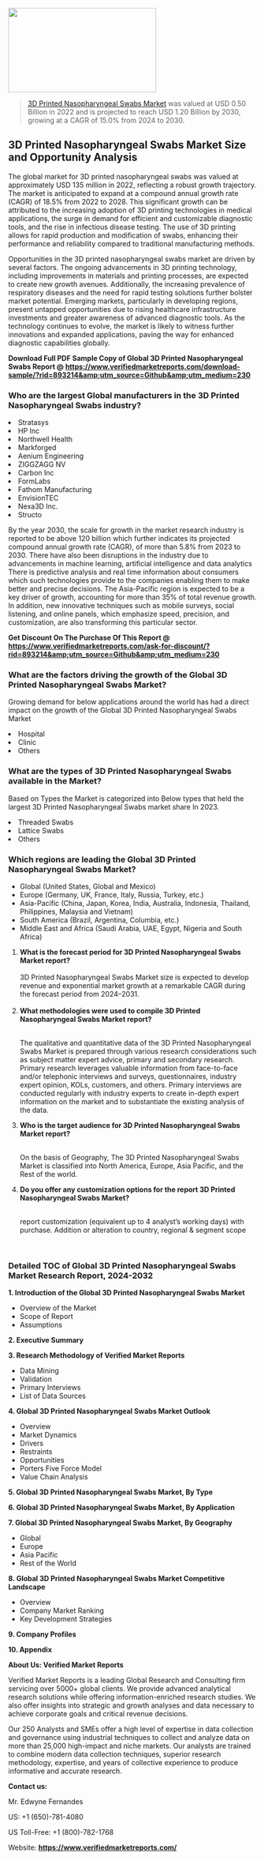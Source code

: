 <img src="https://ffe5etoiles.com/wp-content/uploads/2024/12/MST1-300x171.png" alt="" width="300" height="171" class="alignnone size-medium wp-image-20088" /><blockquote><p><p><a href="https://www.verifiedmarketreports.com/download-sample/?rid=893214&utm_source=Github&utm_medium=230" target="_blank">3D Printed Nasopharyngeal Swabs Market</a> was valued at USD 0.50 Billion in 2022 and is projected to reach USD 1.20 Billion by 2030, growing at a CAGR of 15.0% from 2024 to 2030.</p></blockquote><p><h2>3D Printed Nasopharyngeal Swabs Market Size and Opportunity Analysis</h2> <p>The global market for 3D printed nasopharyngeal swabs was valued at approximately USD 135 million in 2022, reflecting a robust growth trajectory. The market is anticipated to expand at a compound annual growth rate (CAGR) of 18.5% from 2022 to 2028. This significant growth can be attributed to the increasing adoption of 3D printing technologies in medical applications, the surge in demand for efficient and customizable diagnostic tools, and the rise in infectious disease testing. The use of 3D printing allows for rapid production and modification of swabs, enhancing their performance and reliability compared to traditional manufacturing methods.</p> <p>Opportunities in the 3D printed nasopharyngeal swabs market are driven by several factors. The ongoing advancements in 3D printing technology, including improvements in materials and printing processes, are expected to create new growth avenues. Additionally, the increasing prevalence of respiratory diseases and the need for rapid testing solutions further bolster market potential. Emerging markets, particularly in developing regions, present untapped opportunities due to rising healthcare infrastructure investments and greater awareness of advanced diagnostic tools. As the technology continues to evolve, the market is likely to witness further innovations and expanded applications, paving the way for enhanced diagnostic capabilities globally.</p> </p><p class=""><strong>Download Full PDF Sample Copy of Global 3D Printed Nasopharyngeal Swabs Report @ <a href="https://www.verifiedmarketreports.com/download-sample/?rid=893214&amp;utm_source=Github&amp;utm_medium=230" target="_blank">https://www.verifiedmarketreports.com/download-sample/?rid=893214&amp;utm_source=Github&amp;utm_medium=230</a></strong></p><h3 id="" class="">Who are the largest Global manufacturers in the 3D Printed Nasopharyngeal Swabs industry?</h3><p><li>Stratasys</li><li> HP Inc</li><li> Northwell Health</li><li> Markforged</li><li> Aenium Engineering</li><li> ZIGGZAGG NV</li><li> Carbon Inc</li><li> FormLabs</li><li> Fathom Manufacturing</li><li> EnvisionTEC</li><li> Nexa3D Inc.</li><li> Structo</li></p><div class=""><div class="" dir="" data-message-author-role="" data-message-id="" data-message-model-slug=""><div class=""><div class=""><div class=""><div class="" dir="" data-message-author-role="" data-message-id="" data-message-model-slug=""><div class=""><div class=""><p>By the year 2030, the scale for growth in the market research industry is reported to be above 120 billion which further indicates its projected compound annual growth rate (CAGR), of more than 5.8% from 2023 to 2030. There have also been disruptions in the industry due to advancements in machine learning, artificial intelligence and data analytics There is predictive analysis and real time information about consumers which such technologies provide to the companies enabling them to make better and precise decisions. The Asia-Pacific region is expected to be a key driver of growth, accounting for more than 35% of total revenue growth. In addition, new innovative techniques such as mobile surveys, social listening, and online panels, which emphasize speed, precision, and customization, are also transforming this particular sector.</p><p><strong>Get Discount On The Purchase Of This Report @&nbsp; <a href="https://www.verifiedmarketreports.com/ask-for-discount/?rid=893214&amp;utm_source=Github&amp;utm_medium=230" target="_blank">https://www.verifiedmarketreports.com/ask-for-discount/?rid=893214&amp;utm_source=Github&amp;utm_medium=230</a></strong></p></div></div></div></div></div></div></div></div><h3 id="" class="">What are the factors driving the growth of the Global 3D Printed Nasopharyngeal Swabs Market?</h3><p id="" class="">Growing demand for below applications around the world has had a direct impact on the growth of the Global 3D Printed Nasopharyngeal Swabs Market</p><p id="" class=""><li>Hospital</li><li> Clinic</li><li> Others</li></p><h3 id="" class="">What are the types of 3D Printed Nasopharyngeal Swabs available in the Market?</h3><p id="" class="">Based on Types the Market is categorized into Below types that held the largest 3D Printed Nasopharyngeal Swabs market share In 2023.</p><p id="" class=""><li>Threaded Swabs</li><li> Lattice Swabs</li><li> Others</li></p><h3 id="" class="">Which regions are leading the Global 3D Printed Nasopharyngeal Swabs Market?</h3><ul><li>Global (United States, Global and Mexico)</li><li>Europe (Germany, UK, France, Italy, Russia, Turkey, etc.)</li><li>Asia-Pacific (China, Japan, Korea, India, Australia, Indonesia, Thailand, Philippines, Malaysia and Vietnam)</li><li>South America (Brazil, Argentina, Columbia, etc.)</li><li>Middle East and Africa (Saudi Arabia, UAE, Egypt, Nigeria and South Africa)</li></ul><p><ol><li><strong>What is the forecast period for 3D Printed Nasopharyngeal Swabs Market report?<br /></strong><br /><span data-sheets-root="1" data-sheets-value="{&quot;1&quot;:2,&quot;2&quot;:&quot;XXXX size is expected to develop revenue and exponential market growth at a remarkable CAGR during the forecast period from 2024&ndash;2030.&quot;}" data-sheets-userformat="{&quot;2&quot;:12674,&quot;4&quot;:{&quot;1&quot;:2,&quot;2&quot;:16776960},&quot;10&quot;:2,&quot;11&quot;:0,&quot;15&quot;:&quot;Arial&quot;,&quot;16&quot;:12}">3D Printed Nasopharyngeal Swabs Market size is expected to develop revenue and exponential market growth at a remarkable CAGR during the forecast period from 2024&ndash;2031.</span><br /><br /></li><li><strong>What methodologies were used to compile 3D Printed Nasopharyngeal Swabs Market report?<br /><br /></strong><p>The qualitative and quantitative data of the&nbsp;3D Printed Nasopharyngeal Swabs Market is prepared through various research considerations such as subject matter expert advice, primary and secondary research. Primary research leverages valuable information from face-to-face and/or telephonic interviews and surveys, questionnaires, industry expert opinion, KOLs, customers, and others. Primary interviews are conducted regularly with industry experts to create in-depth expert information on the market and to substantiate the existing analysis of the data.&nbsp;</p></li><li><strong>Who is the target audience for 3D Printed Nasopharyngeal Swabs Market report?<br /><br /></strong><p>On the basis of Geography, The&nbsp;3D Printed Nasopharyngeal Swabs Market is classified into North America, Europe, Asia Pacific, and the Rest of the world.</p></li><li><strong>Do you offer any customization options for the report 3D Printed Nasopharyngeal Swabs Market?<br /><br /></strong><p>report customization (equivalent up to 4 analyst&rsquo;s working days) with purchase. Addition or alteration to country, regional &amp; segment scope</p><p>&nbsp;</p></li></ol></p><h3 id="" class="">Detailed TOC of Global 3D Printed Nasopharyngeal Swabs Market Research Report, 2024-2032</h3><p id="" class=""><strong>1. Introduction of the Global 3D Printed Nasopharyngeal Swabs Market</strong></p><ul><li>Overview of the Market</li><li>Scope of Report</li><li>Assumptions</li></ul><p id="" class=""><strong>2. Executive Summary</strong></p><p id="" class=""><strong>3. Research Methodology of&nbsp;Verified Market Reports</strong></p><ul><li>Data Mining</li><li>Validation</li><li>Primary Interviews</li><li>List of Data Sources</li></ul><p id="" class=""><strong>4. Global 3D Printed Nasopharyngeal Swabs Market Outlook</strong></p><ul><li>Overview</li><li>Market Dynamics</li><li>Drivers</li><li>Restraints</li><li>Opportunities</li><li>Porters Five Force Model</li><li>Value Chain Analysis</li></ul><p id="" class=""><strong>5. Global 3D Printed Nasopharyngeal Swabs Market, By&nbsp;Type</strong></p><p id="" class=""><strong>6. Global 3D Printed Nasopharyngeal Swabs Market, By Application</strong></p><p id="" class=""><strong>7. Global 3D Printed Nasopharyngeal Swabs Market, By Geography</strong></p><ul><li>Global</li><li>Europe</li><li>Asia Pacific</li><li>Rest of the World</li></ul><p id="" class=""><strong>8. Global 3D Printed Nasopharyngeal Swabs Market Competitive Landscape</strong></p><ul><li>Overview</li><li>Company Market Ranking</li><li>Key Development Strategies</li></ul><p id="" class=""><strong>9. Company Profiles</strong></p><p id="" class=""><strong>10. Appendix</strong></p><p id="" class=""><strong>About Us: Verified Market Reports</strong></p><p id="" class="">Verified Market Reports is a leading Global Research and Consulting firm servicing over 5000+ global clients. We provide advanced analytical research solutions while offering information-enriched research studies. We also offer insights into strategic and growth analyses and data necessary to achieve corporate goals and critical revenue decisions.</p><p id="" class="">Our 250 Analysts and SMEs offer a high level of expertise in data collection and governance using industrial techniques to collect and analyze data on more than 25,000 high-impact and niche markets. Our analysts are trained to combine modern data collection techniques, superior research methodology, expertise, and years of collective experience to produce informative and accurate research.</p><p id="" class=""><strong>Contact us:</strong></p><p id="" class="">Mr. Edwyne Fernandes</p><p id="" class="">US: +1 (650)-781-4080</p><p id="" class="">US Toll-Free: +1 (800)-782-1768</p><p id="" class="">Website: <a target="" data-test-app-aware-link=""><strong>https://www.verifiedmarketreports.com/</strong></a></p>
